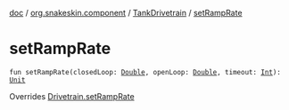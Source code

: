 [doc](../../index.md) / [org.snakeskin.component](../index.md) / [TankDrivetrain](index.md) / [setRampRate](./set-ramp-rate.md)

# setRampRate

`fun setRampRate(closedLoop: `[`Double`](https://kotlinlang.org/api/latest/jvm/stdlib/kotlin/-double/index.html)`, openLoop: `[`Double`](https://kotlinlang.org/api/latest/jvm/stdlib/kotlin/-double/index.html)`, timeout: `[`Int`](https://kotlinlang.org/api/latest/jvm/stdlib/kotlin/-int/index.html)`): `[`Unit`](https://kotlinlang.org/api/latest/jvm/stdlib/kotlin/-unit/index.html)

Overrides [Drivetrain.setRampRate](../-drivetrain/set-ramp-rate.md)

